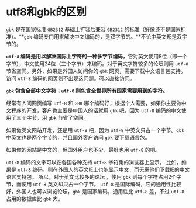 # utf8和gbk的区别

`gbk` 是在国家标准 `GB2312` 基础上扩容后兼容 `GB2312` 的标准（好像还不是国家标准）。**`gbk` 编码专门用来解决中文编码的，是双字节的。**不论中英文都是双字节的。

**`utf-8` 编码是用以解决国际上字符的一种多字节编码**，它对英文使用8位（即一个字节），中文使用24位（三个字节）来编码。对于英文字符较多的论坛则用 `utf-8` 节省空间。另外，如果是外国人访问你的 `gbk` 网页，需要下载中文语言包支持。访问 `utf-8` 编码的网页则不出现这问题。可以直接访问。

**`gbk` 包含全部中文字符；`utf-8` 则包含全世界所有国家需要用到的字符。**

经常有人问网页编写 `utf-8` 和 `GBK` 哪个编码好，根据个人需要，如果你主要做中文程序的开发，客户也主要是中国人的话就用 `gbk` 吧，因为 `utf-8` 编码的中文使用了三个字节，用 `gbk` 节省了空间。

如果做英文网站开发，还是用 `utf-8` 吧，因为 `utf-8` 中英文只占一个字节。`gbk` 中英文也是两个字节的，并且国外客户访问 `gbk` 要下载语言包。

如果你的网站是中文的，但国外用户也不少，最好也用 `utf-8` 的吧。

`utf-8` 编码的文字可以在各国各种支持 `utf-8` 字符集的浏览器上显示。
比如，如果是 `utf-8` 编码，则在外国人的英文IE上也能显示中文，而无需他们下载IE的中文语言支持包。 所以，对于英文比较多的论坛 ，使用 `gbk` 则每个字符占用2个字节，而使用 `utf-8` 英文却只占一个字节。
`utf-8` 是国际编码，它的通用性比较好，外国人也可以浏览论坛，`gbk` 是国家编码，通用性比 `utf-8` 差，不过 `utf-8` 占用的数据库比 `gbk` 大。
